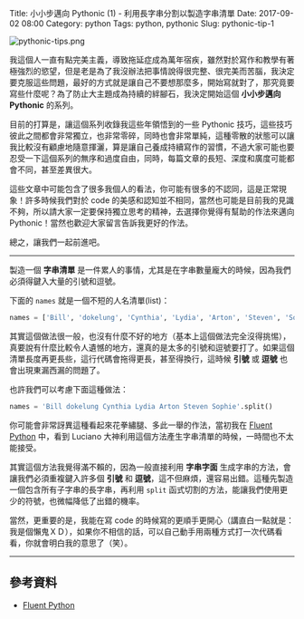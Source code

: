 Title: 小小步邁向 Pythonic (1) - 利用長字串分割以製造字串清單
Date: 2017-09-02 08:00
Category: python
Tags: python, pythonic
Slug: pythonic-tip-1

<div class="uk-thumbnail uk-thumbnail-medium">
    <img src="{attach}images/pythonic-tips.png" alt="pythonic-tips.png">
</div>

我這個人一直有點完美主義，導致拖延症成為萬年宿疾，雖然對於寫作和教學有著極強烈的慾望，但是老是為了我沒辦法把事情說得很完整、很完美而苦腦，我決定要克服這些問題，最好的方式就是讓自己不要想那麼多，開始寫就對了，那究竟要寫些什麼呢？為了防止大主題成為持續的絆腳石，我決定開始這個 **小小步邁向 Pythonic** 的系列。

目前的打算是，讓這個系列收錄我這些年領悟到的一些 Pythonic 技巧，這些技巧彼此之間都會非常獨立，也非常零碎，同時也會非常單純，這種零散的狀態可以讓我比較沒有顧慮地隨意揮灑，算是讓自己養成持續寫作的習慣，不過大家可能也要忍受一下這個系列的無序和過度自由，同時，每篇文章的長短、深度和廣度可能都會不同，甚至差異很大。

這些文章中可能包含了很多我個人的看法，你可能有很多的不認同，這是正常現象！許多時候我們對於 code 的美感和認知並不相同，當然也可能是目前我的見識不夠，所以請大家一定要保持獨立思考的精神，去選擇你覺得有幫助的作法來邁向 Pythonic！當然也歡迎大家留言告訴我更好的作法。

總之，讓我們一起前進吧。

---

製造一個 **字串清單** 是一件累人的事情，尤其是在字串數量龐大的時候，因為我們必須得鍵入大量的引號和逗號。

下面的 `names` 就是一個不短的人名清單(list)：

```python
names = ['Bill', 'dokelung', 'Cynthia', 'Lydia', 'Arton', 'Steven', 'Sophie']
```

其實這個做法很一般，也沒有什麼不好的地方（基本上這個做法完全沒得挑惕），真要說有什麼比較令人遺憾的地方，還真的是太多的引號和逗號要打了。如果這個清單長度再更長些，這行代碼會拖得更長，甚至得換行，這時候 **引號** 或 **逗號** 也會出現東漏西漏的問題了。

也許我們可以考慮下面這種做法：

```python
names = 'Bill dokelung Cynthia Lydia Arton Steven Sophie'.split()
```

你可能會非常訝異這種看起來花拳繡腿、多此一舉的作法，當初我在 [Fluent Python][Fluent Python] 中，看到 Luciano 大神利用這個方法產生字串清單的時候，一時間也不太能接受。

其實這個方法我覺得滿不賴的，因為一般直接利用 **字串字面** 生成字串的方法，會讓我們必須重複鍵入許多個 **引號** 和 **逗號**，這不但麻煩，還容易出錯。這種先製造一個包含所有子字串的長字串，再利用 `split` 函式切割的方法，能讓我們使用更少的符號，也微幅降低了出錯的機率。

當然，更重要的是，我能在寫 code 的時候寫的更順手更開心（講直白一點就是：我是個懶鬼ＸＤ），如果你不相信的話，可以自己動手用兩種方式打一次代碼看看，你就會明白我的意思了（笑）。

---

## 參考資料

* [Fluent Python][Fluent Python]

[Fluent Python]:http://shop.oreilly.com/product/0636920032519.do